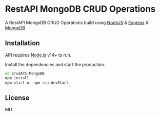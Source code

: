 # RestAPI MongoDB CRUD Operations

A RestAPI MongoDB CRUD Operations build using [NodeJS](https://nodejs.org) & [Express](https://expressjs.com) & [MongoDB](https://www.mongodb.com/)


## Installation

API requires [Node.js](https://nodejs.org/) v14+ to run.

Install the dependencies and start the production.

```sh
cd crudAPI-MongoDB
npm install
npm start or npm run devStart
```

## License

MIT